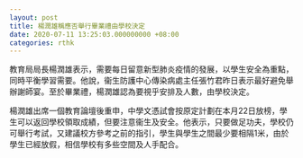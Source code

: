 ```yaml
---
layout: post
title: 楊潤雄稱應否舉行畢業禮由學校決定
date: 2020-07-11 13:25:03.000000000 +08:00
categories: rthk
---
```


教育局局長楊潤雄表示，需要每日留意新型肺炎疫情的發展，以學生安全為重點，同時平衡學習需要。他說，衞生防護中心傳染病處主任張竹君昨日表示最好避免舉辦謝師宴。至於畢業禮，楊潤雄認為要視乎安排及人數，由學校決定。

楊潤雄出席一個教育論壇後重申，中學文憑試會按原定計劃在本月22日放榜，學生可以返回學校領取成績，但要注意衞生及安全。他表示，只要做足功夫，學校仍可舉行考試，又建議校方參考之前的指引，學生與學生之間最少要相隔1米，由於學生已經放假，相信學校有多些空間及人手配合。
